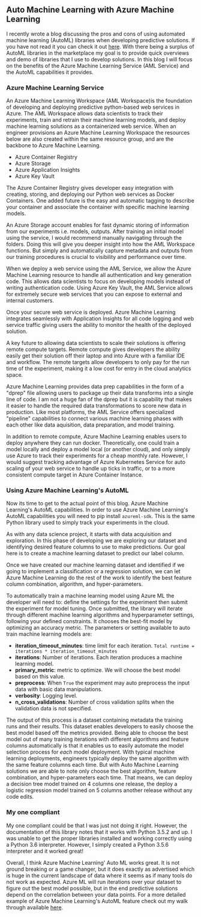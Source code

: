 ## Auto Machine Learning with Azure Machine Learning

I recently wrote a blog discussing the pros and cons of using automated machine learning (AutoML) libraries when developing predictive solutions. If you have not read it you can check it out [here](https://github.com/ryanchynoweth44/AutoMLExamples/blogs/AutoMachineLearning.md). With there being a surplus of AutoML libraries in the marketplace my goal is to provide quick overviews and demo of libraries that I use to develop solutions. In this blog I will focus on the benefits of the Azure Machine Learning Service (AML Service) and the AutoML capabilities it provides.  

### Azure Machine Learning Service

An Azure Machine Learning Workspace (AML Workspace)is the foundation of developing and deploying predictive python-based web services in Azure. The AML Workspace allows data scientists to track their experiments, train and retrain their machine learning models, and deploy machine learning solutions as a containerized web service. When an engineer provisions an Azure Machine Learning Workspace the resources below are also created within the same resource group, and are the backbone to Azure Machine Learning. 

- Azure Container Registry
- Azure Storage 
- Azure Application Insights
- Azure Key Vault


The Azure Container Registry gives developer easy integration with creating, storing, and deploying our Python web services as Docker Containers. One added future is the easy and automatic tagging to describe your container and associate the container with specific machine learning models.  

An Azure Storage account enables for fast dynamic storing of information from our experiments i.e. models, outputs. After training an initial model using the service, I would recommend manually navigating through the folders. Doing this will give you deeper insight into how the AML Workspace functions. But simply and automatically capture metadata and outputs from our training procedures is crucial to visibility and performance over time.  

When we deploy a web service using the AML Service, we allow the Azure Machine Learning resource to handle all authentication and key generation code. This allows data scientists to focus on developing models instead of writing authentication code. Using Azure Key Vault, the AML Service allows for extremely secure web services that you can expose to external and internal customers.  

Once your secure web service is deployed. Azure Machine Learning integrates seamlessly with Application Insights for all code logging and web service traffic giving users the ability to monitor the health of the deployed solution. 

A key future to allowing data scientists to scale their solutions is offering remote compute targets. Remote compute gives developers the ability easily get their solution off their laptop and into Azure with a familiar IDE and workflow. The remote targets allow developers to only pay for the run time of the experiment, making it a low cost for entry in the cloud analytics space.  

Azure Machine Learning provides data prep capabilities in the form of a "dprep" file allowing users to package up their data transforms into a single line of code. I am not a huge fan of the dprep but it is capability that makes it easier to handle the required data transformations to score new data in production. Like most platforms, the AML Service offers specialized "pipeline" capabilities to connect various machine learning phases with each other like data aquisition, data preparation, and model training.   

In addition to remote compute, Azure Machine Learning enables users to deploy anywhere they can run docker. Theoretically, one could train a model locally and deploy a model local (or another cloud), and only simply use Azure to track their experiments for a cheap monthly rate. However, I would suggest tracking advantage of Azure Kubernetes Service for auto scaling of your web service to handle up ticks in traffic, or to a more consistent compute target in Azure Container Instance. 

### Using Azure Machine Learning's AutoML

Now its time to get to the actual point of this blog. Azure Machine Learning's AutoML capabilities. In order to use Azure Machine Learning's AutoML capabilities you will need to pip install `azureml-sdk`. This is the same Python library used to simply track your experiments in the cloud.  

As with any data science project, it starts with data acquisition and exploration. In this phase of developing we are exploring our dataset and identifying desired feature columns to use to make predictions. Our goal here is to create a machine learning dataset to predict our label column. 

Once we have created our machine learning dataset and identified if we going to implement a classification or a regression solution, we can let Azure Machine Learning do the rest of the work to identify the best feature column combination, algorithm, and hyper-parameters. 

To automatically train a machine learning model using Azure ML the developer will need to: define the settings for the experiment then submit the experiment for model tuning. Once submitted, the library will iterate through different machine learning algorithms and hyperparameter settings, following your defined constraints. It chooses the best-fit model by optimizing an accuracy metric. The parameters or setting available to auto train machine learning models are:   

- **iteration_timeout_minutes**: time limit for each iteration. `Total runtime = iterations * iteration_timeout_minutes`
- **iterations**: Number of iterations. Each iteration produces a machine learning model.  
- **primary_metric**: metric to optimize. We will choose the best model based on this value.  
- **preprocess**: When `True` the experiment may auto preprocess the input data with basic data manipulations.  
- **verbosity**: Logging level. 
- **n_cross_validations**: Number of cross validation splits when the validation data is not specified.

The output of this process is a dataset containing metadata the training runs and their results. This dataset enables developers to easily choose the best model based off the metrics provided. Being able to choose the best model out of many training iterations with different algorithms and feature columns automatically is that it enables us to easily automate the model selection process for *each* model deployment. With typical machine learning deployments, engineers typically deploy the same algorithm with the same feature columns each time. But with Auto Machine Learning solutions we are able to note only choose the best algorithm, feature combination, and hyper-parameters each time. That means, we can deploy a decision tree model trained on 4 columns one release, the deploy a logistic regression model trained on 5 columns another release without any code edits. 

### My one compliant

My one compliant could be that I was just not doing it right. However, the documentation of this library notes that it works with Python 3.5.2 and up. I was unable to get the proper libraries installed and working correctly using a Python 3.6 interpreter. However, I simply created a Python 3.5.6 interpreter and it worked great!  

Overall, I think Azure Machine Learning' Auto ML works great. It is not ground breaking or a game changer, but it does exactly as advertised which is huge in the current landscape of data where it seems as if many tools do not work as expected. Azure ML will run iterations over your dataset to figure out the best model possible, but in the end predictive solutions depend on the correlation between your data points. For a more detailed example of Azure Machine Learning's AutoML feature check out my walk through available [here](https://github.com/ryanchynoweth44/AutoMLExamples/AzureMLExample/walkthrough/01_EnvironmentSetup.md). 
